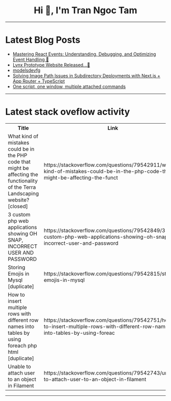 <h1 align="center">Hi 👋, I'm Tran Ngoc Tam</h1>

---

# Latest Blog Posts 
<!-- BLOG-POST-LIST:START -->
- [Mastering React Events: Understanding, Debugging, and Optimizing Event Handling 🚀](https://dev.to/tejastn10/mastering-react-events-understanding-debugging-and-optimizing-event-handling-4kn0)
- [Lynx Prototype Website Released...🐾](https://dev.to/signor_p/lynx-prototype-website-released-5ej3)
- [modelsdevfg](https://dev.to/rahul_d_69c56a981e11c6728/modelsdevfg-23cp)
- [Solving Image Path Issues in Subdirectory Deployments with Next.js + App Router + TypeScript](https://dev.to/_bc65c0ea08af6add2230/solving-image-path-issues-in-subdirectory-deployments-with-nextjs-app-router-typescript-1ld3)
- [One script, one window, multiple attached commands](https://dev.to/wootcot/one-script-one-window-multiple-attached-commands-3321)
<!-- BLOG-POST-LIST:END -->

---

# Latest stack oveflow activity
<table>
  <tr><th>Title</th><th>Link</th></tr>
  <!-- STACKOVERFLOW:START --><tr><td>What kind of mistakes could be in the PHP code that might be affecting the functionality of the Terra Landscaping website? [closed]</td><td>https://stackoverflow.com/questions/79542911/what-kind-of-mistakes-could-be-in-the-php-code-that-might-be-affecting-the-funct</td></tr><tr><td>3 custom php web applications showing OH SNAP, INCORRECT USER AND PASSWORD</td><td>https://stackoverflow.com/questions/79542849/3-custom-php-web-applications-showing-oh-snap-incorrect-user-and-password</td></tr><tr><td>Storing Emojis in Mysql [duplicate]</td><td>https://stackoverflow.com/questions/79542815/storing-emojis-in-mysql</td></tr><tr><td>How to insert multiple rows with different row names into tables by using foreach php html [duplicate]</td><td>https://stackoverflow.com/questions/79542751/how-to-insert-multiple-rows-with-different-row-names-into-tables-by-using-foreac</td></tr><tr><td>Unable to attach user to an object in Filament</td><td>https://stackoverflow.com/questions/79542743/unable-to-attach-user-to-an-object-in-filament</td></tr><!-- STACKOVERFLOW:END -->
</table>

---


